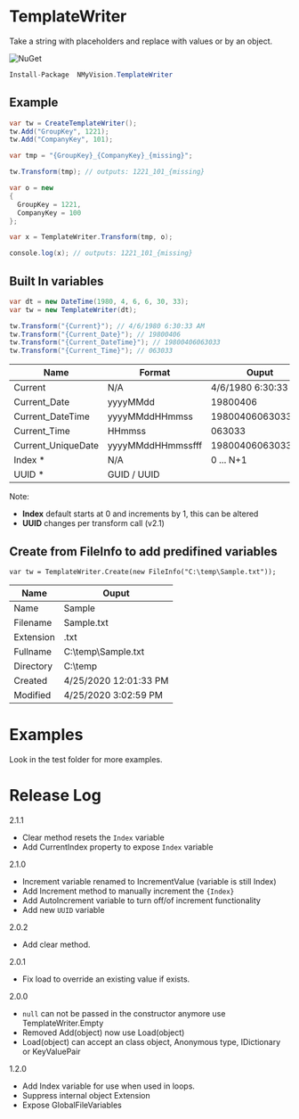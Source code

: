 
# TemplateWriter

Take a string with placeholders and replace with values or by an object.

![NuGet](https://img.shields.io/nuget/v/NMyVision.TemplateWriter.svg?style=flat-square&logo=nuget)

``` cs
Install-Package  NMyVision.TemplateWriter
```

## Example

``` cs
var tw = CreateTemplateWriter();
tw.Add("GroupKey", 1221);
tw.Add("CompanyKey", 101);

var tmp = "{GroupKey}_{CompanyKey}_{missing}";

tw.Transform(tmp); // outputs: 1221_101_{missing}
```


``` cs
var o = new
{
  GroupKey = 1221,
  CompanyKey = 100
};

var x = TemplateWriter.Transform(tmp, o);

console.log(x); // outputs: 1221_101_{missing}
```

## Built In variables


``` cs
var dt = new DateTime(1980, 4, 6, 6, 30, 33);
var tw = new TemplateWriter(dt);

tw.Transform("{Current}"); // 4/6/1980 6:30:33 AM
tw.Transform("{Current_Date}"); // 19800406
tw.Transform("{Current_DateTime}"); // 19800406063033
tw.Transform("{Current_Time}"); // 063033
```

| Name               | Format            | Ouput                 |
|--------------------|-------------------| --------------------- |
|Current             | N/A               | 4/6/1980 6:30:33 AM   |
|Current_Date        | yyyyMMdd          | 19800406              |
|Current_DateTime    | yyyyMMddHHmmss    | 19800406063033        |
|Current_Time        | HHmmss|063033     |                       |
|Current_UniqueDate  | yyyyMMddHHmmssfff | 19800406063033000     |
|Index *             | N/A               | 0 ... N+1             | 
|UUID *              | GUID / UUID       |                       | 

Note:
  - **Index** default starts at 0 and increments by 1, this can be altered
  - **UUID** changes per transform call (v2.1)

## Create from FileInfo to add predifined variables

```
var tw = TemplateWriter.Create(new FileInfo("C:\temp\Sample.txt"));
```
| Name      | Ouput                   |
|-----------|-------------------------|
| Name      | Sample                  |
| Filename  | Sample.txt              |
| Extension | .txt                    |
| Fullname  | C:\temp\Sample.txt      |
| Directory | C:\temp                 |
| Created   | 4/25/2020 12:01:33 PM   |
| Modified  | 4/25/2020 3:02:59 PM    |


# Examples

Look in the test folder for more examples.

# Release Log
2.1.1
- Clear method resets the `Index` variable
- Add CurrentIndex property to expose `Index` variable

2.1.0
- Increment variable renamed to IncrementValue (variable is still Index)   
- Add Increment method to manually increment the `{Index}`
- Add AutoIncrement variable to turn off/of increment functionality
- Add new `UUID` variable

2.0.2
- Add clear method.

2.0.1
- Fix load to override an existing value if exists.

2.0.0
- `null` can not be passed in the constructor anymore use TemplateWriter.Empty
- Removed Add(object) now use Load(object)
- Load(object) can accept an class object, Anonymous type, IDictionary or KeyValuePair 

1.2.0 
- Add Index variable for use when used in loops.
- Suppress internal object Extension
- Expose GlobalFileVariables
